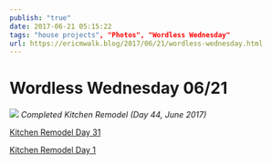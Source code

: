 ```yaml
---
publish: "true"
date: 2017-06-21 05:15:22
tags: "house projects", "Photos", "Wordless Wednesday"
url: https://ericmwalk.blog/2017/06/21/wordless-wednesday.html
---
```


# Wordless Wednesday 06/21

![](https://ericmwalk.blog/uploads/2022/5a49638c67.jpg)
*Completed Kitchen Remodel (Day 44, June 2017)*

<a href="https://ericmwalk.blog/2017/05/17/wordless-wednesday.html">Kitchen Remodel Day 31</a>

<a href="https://ericmwalk.blog/2017/04/19/wordless-wednesday.html">Kitchen Remodel Day 1</a>
